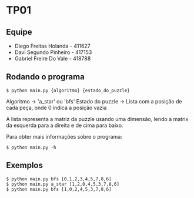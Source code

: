 # TP01

## Equipe

* Diego Freitas Holanda - 411627
* Davi Segundo Pinheiro - 417153
* Gabriel Freire Do Vale - 418788 

## Rodando o programa

```
$ python main.py {algoritmo} {estado_do_puzzle}
```

Algoritmo -> 'a_star' ou 'bfs'
Estado do puzzle -> Lista com a posição de cada peça, onde 0 indica a posição vazia

A lista representa a matriz da puzzle usando uma dimensão, lendo a matrix da esquerda para a direita e de cima para baixo.

Para obter mais informações sobre o programa:

```
$ python main.py -h
```


## Exemplos

```
$ python main.py bfs [0,1,2,3,4,5,7,8,6]
$ python main.py a_star [1,2,0,4,5,3,7,8,6]
$ python main.py bfs [1,0,2,4,5,3,7,8,6]
```
